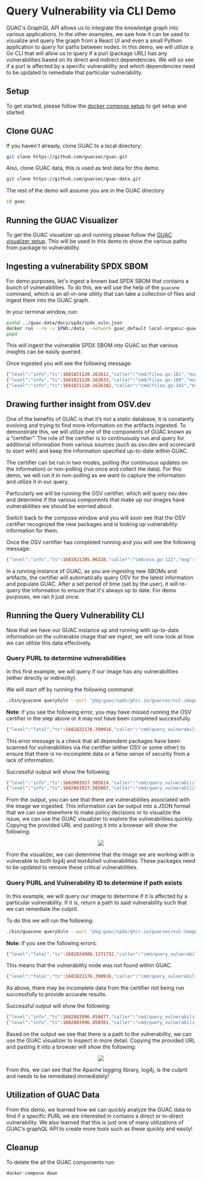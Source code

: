 # Query Vulnerability via CLI Demo

GUAC's GraphQL API allows us to integrate the knowledge graph into various
applications. In the other examples, we saw how it can be used to visualize and
query the graph from a React UI and even a small Python application to query for
paths between nodes. In this demo, we will utilize a Go CLI that will allow us
to query if a purl (package URL) has any vulnerabilities based on its direct and
indirect dependencies. We will so see if a purl is affected by a specific
vulnerability and which dependencies need to be updated to remediate that
particular vulnerability.

## Setup

To get started, please follow the [docker compose setup](../docs/Compose.md) to
get setup and started.

## Clone GUAC

If you haven't already, clone GUAC to a local directory:

```bash
git clone https://github.com/guacsec/guac.git
```

Also, clone GUAC data, this is used as test data for this demo.

```bash
git clone https://github.com/guacsec/guac-data.git
```

The rest of the demo will assume you are in the GUAC directory

```bash
cd guac
```

## Running the GUAC Visualizer

To get the GUAC visualizer up and running please follow the
[GUAC visualizer setup](https://github.com/guacsec/guac-visualizer/blob/main/docs/setup.md).
This will be used in this demo to show the various paths from package to
vulnerability.

## Ingesting a vulnerability SPDX SBOM

For demo purposes, let's ingest a known bad SPDX SBOM that contains a bunch of
vulnerabilities. To do this, we will use the help of the `guacone` command,
which is an all-in-one utility that can take a collection of files and ingest
them into the GUAC graph.

In your terminal window, run:

```bash
pushd ../guac-data/docs/spdx/spdx_vuln.json
docker run --rm -v $PWD:/data --network guac_default local-organic-guac:latest /opt/guac/guacone files /data --gql-endpoint http://guac-graphql:8080/query
popd
```

This will ingest the vulnerable SPDX SBOM into GUAC so that various insights can
be easily queried.

Once ingested you will see the following message:

```bash
{"level":"info","ts":1681821120.162612,"caller":"cmd/files.go:181","msg":"[2.158961542s] completed doc {Collector:FileCollector Source:file:///../guac-data/docs/spdx/spdx_vuln.json}"}
{"level":"info","ts":1681821120.162633,"caller":"cmd/files.go:188","msg":"collector ended gracefully"}
{"level":"info","ts":1681821120.1626382,"caller":"cmd/files.go:201","msg":"completed ingesting 1 documents of 1"}
```

## Drawing further insight from OSV.dev

One of the benefits of GUAC is that it’s not a static database, it is constantly
evolving and trying to find more information on the artifacts ingested. To
demonstrate this, we will utilize one of the components of GUAC known as a
“certifier”. The role of the certifier is to continuously run and query for
additional information from various sources (such as osv.dev and scorecard to
start with) and keep the information specified up-to-date within GUAC.

The certifier can be run in two modes, polling (for continuous updates on the
information) or non-polling (run once and collect the data). For this demo, we
will run it in non-polling as we want to capture the information and utilize it
in our query.

Particularly we will be running the OSV certifier, which will query osv.dev and
determine if the various components that make up our images have vulnerabilities
we should be worried about.

Switch back to the compose window and you will soon see that the OSV certifier
recognized the new packages and is looking up vulnerability information for
them.

Once the OSV certifier has completed running and you will see the following
message:

```bash
{"level":"info","ts":1681821205.06338,"caller":"cmd/osv.go:122","msg":"certifier ended gracefully"}
```

In a running instance of GUAC, as you are ingesting new SBOMs and artifacts, the
certifier will automatically query OSV for the latest information and populate
GUAC. After a set period of time (set by the user), it will re-query the
information to ensure that it's always up to date. For demo purposes, we ran it
just once.

## Running the Query Vulnerability CLI

Now that we have our GUAC instance up and running with up-to-date information on
the vulnerable image that we ingest, we will now look at how we can utilize this
data effectively.

### Query PURL to determine vulnerabilities

In this first example, we will query if our image has any vulnerabilities
(either directly or indirectly).

We will start off by running the following command:

```bash
./bin/guacone queryVuln --purl "pkg:guac/spdx/ghcr.io/guacsec/vul-image-latest"
```

**Note**: if you see the following error, you may have missed running the OSV
certifier in the step above or it may not have been completed successfully.

```bash
{"level":"fatal","ts":1681822176.390916,"caller":"cmd/query_vulnerability.go:179","msg":"error searching dependency packages match: error querying neighbor: error certify vulnerability node not found, incomplete data. Please ensure certifier has run"}
```

This error message is a check that all dependent packages have been scanned for
vulnerabilities via the certifier (either OSV or some other) to ensure that
there is no incomplete data or a false sense of security from a lack of
information.

Successful output will show the following:

```bash
{"level":"info","ts":1682083927.505824,"caller":"cmd/query_vulnerability.go:184","msg":"found path 5,4,3,2,104,103,102,101,6,21059,21060,103,102,101,6,21061,21062,103,102,101,6,21063,21064,103,102,101,6,21065,21066,103,102,101,6,21067,21068,103,102,101,6,21069,21070,103,102,101,6,323,322,321,84,6,21055,21056,322,321,84,6"}
{"level":"info","ts":1682083927.505867,"caller":"cmd/query_vulnerability.go:185","msg":"Visualizer url: http://localhost:3000/visualize?path=[5,4,3,2,104,103,102,101,6,21059,21060,103,102,101,6,21061,21062,103,102,101,6,21063,21064,103,102,101,6,21065,21066,103,102,101,6,21067,21068,103,102,101,6,21069,21070,103,102,101,6,323,322,321,84,6,21055,21056,322,321,84,6]"}
```

From the output, you can see that there are vulnerabilities associated with the
image we ingested. This information can be output into a JSON format that we can
use elsewhere to make policy decisions or to visualize the issue, we can use the
GUAC visualizer to explore the vulnerabilities quickly. Copying the provided URL
and pasting it into a browser will show the following:

<p align="center">
  <img src="https://user-images.githubusercontent.com/88045217/232806365-3c68a9b3-10f5-4c98-b072-55dadab8abde.png">
</p>

From the visualizer, we can determine that the image we are working with is
vulnerable to both log4j and text4shell vulnerabilities. These packages need to
be updated to remove these critical vulnerabilities.

### Query PURL and Vulnerability ID to determine if path exists

In this example, we will query our image to determine if it is affected by a
particular vulnerability. If it is, return a path to said vulnerability such
that we can remediate the culprit.

To do this we will run the following:

```bash
./bin/guacone queryVuln --purl "pkg:guac/spdx/ghcr.io/guacsec/vul-image-latest" --vulnerabilityID "ghsa-7rjr-3q55-vv33"
```

**Note**: if you see the following errors:

```bash
{"level":"fatal","ts":1681824986.1271732,"caller":"cmd/query_vulnerability.go:160","msg":"failed to identify vulnerability as cve or ghsa and no results found for OSV"}
```

This means that the vulnerability node was not found within GUAC.

```bash
{"level":"fatal","ts":1681822176.390916,"caller":"cmd/query_vulnerability.go:179","msg":"error searching dependency packages match: error querying neighbor: error certify vulnerability node not found, incomplete data. Please ensure certifier has run"}
```

As above, there may be incomplete data from the certifier not being run
successfully to provide accurate results.

Successful output will show the following:

```bash
{"level":"info","ts":1682083996.850477,"caller":"cmd/query_vulnerability.go:158","msg":"found path 21059,21060,103,102,101,6,104,5,4,3,2"}
{"level":"info","ts":1682083996.850501,"caller":"cmd/query_vulnerability.go:159","msg":"Visualizer url: http://localhost:3000/visualize?path=[21059,21060,103,102,101,6,104,5,4,3,2]"}
```

Based on the output we see that there is a path to the vulnerability, we can use
the GUAC visualizer to inspect in more detail. Copying the provided URL and
pasting it into a browser will show the following:

<p align="center">
  <img src="https://user-images.githubusercontent.com/88045217/232806473-ea50ca96-7d32-482e-8955-6ff089d9094b.png">
</p>

From this, we can see that the Apache logging library, log4j, is the culprit and
needs to be remediated immediately!

## Utilization of GUAC Data

From this demo, we learned how we can quickly analyze the GUAC data to find if a
specific PURL we are interested in contains a direct or in-direct vulnerability.
We also learned that this is just one of many utilizations of GUAC’s graphQL API
to create more tools such as these quickly and easily!

## Cleanup

To delete the all the GUAC components run:

```bash
docker-compose down
```
